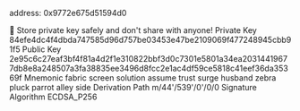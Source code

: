 address: 0x9772e675d51594d0

🔴️ Store private key safely and don't share with anyone!
Private Key 84efe4dc4f4dbda747585d96d757be03453e47be2109069f477248945cbb91f5
Public Key 2e95c6c27eaf3bf4f81a4d2f1e310822bbf3d0c7301e5801a34ea20314419677db8e8a248507a3fa38835ee3496d8fcc2e1ac4df59ce5818c41eef36da35369f
Mnemonic fabric screen solution assume trust surge husband zebra pluck parrot alley side
Derivation Path m/44'/539'/0'/0/0
Signature Algorithm ECDSA_P256
